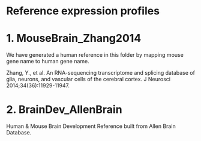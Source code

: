 # Reference expression profiles


# 1. MouseBrain_Zhang2014
We have generated a human reference in this folder by mapping mouse gene name to human gene name.

Zhang, Y., et al. An RNA-sequencing transcriptome and splicing database of glia, neurons, and vascular cells of the cerebral cortex. J Neurosci 2014;34(36):11929-11947.


# 2. BrainDev_AllenBrain
Human & Mouse Brain Development Reference built from Allen Brain Database.
